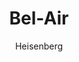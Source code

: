 ---
layout: post
author: Heisenberg
category: Séries
post_date: '2022-05-25T03:43:44.451Z'
post_modified: '2022-05-25T03:43:44.451Z'
title: Bel-Air
description: 'Situado na América moderna, a série oferece uma nova e dramática visão da jornada de mudança de vida de Will, das ruas do oeste da Filadélfia às mansões fechadas de Bel-Air. Deixando para trás a única casa que ele já conheceu por uma segunda chance em um lugar desconhecido, Will vê sua vida virar de cabeça para baixo ao encontrar novos desafios e preconceitos em um mundo de riqueza e aspiração.'
poster_path: /8Qcjj6WikAVPGoRjrV1oMYcEcGw.jpg
tmdb_id: 107365
imdb_id: tt12878838
runtime: 51
release_date: '2022-02-13'
genres:
  - Drama
casts:
  - Jabari Banks
  - Adrian Holmes
  - Cassandra Freeman
  - Jimmy Akingbola
  - Olly Sholotan
  - Coco Jones
crews:
  - Andy Borowitz
  - Susan Borowitz
trailer: b_8ybgUhMiM
certification: 16
adult: false
vote_average: 7.5
vote_count: 71
qualitys:
  - 1080p
  - 720p
audios:
  - Dual Áudio
  - Português
  - Inglês
extensions:
  - mkv
  - mp4
---